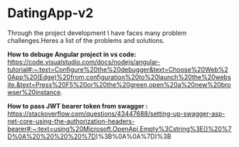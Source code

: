 # DatingApp-v2
Through the project development I have faces many problem challenges.Heres a list of the problems and solutions.

**How to debuge Angular project in vs code:** 
https://code.visualstudio.com/docs/nodejs/angular-tutorial#:~:text=Configure%20the%20debugger&text=Choose%20Web%20App%20(Edge)%20from,configuration%20to%20launch%20the%20website.&text=Press%20F5%20or%20the%20green,open%20a%20new%20browser%20instance.

**How to pass JWT bearer token from swagger :**
https://stackoverflow.com/questions/43447688/setting-up-swagger-asp-net-core-using-the-authorization-headers-bearer#:~:text=using%20Microsoft.OpenApi,Empty%3Cstring%3E()%20%7D%0A%20%20%20%20%7D)%3B%0A%0A%7D)%3B



